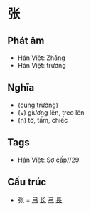 # 张

## Phát âm
* Hán Việt: Zhāng
* Hán Việt: trương

## Nghĩa
* (cung trường)
* (v) giương lên, treo lên
* (n) tờ, tấm, chiếc

## Tags
* Hán Việt: Sơ cấp//29

## Cấu trúc
* 张 = [弓](弓.md) [长](长.md) [弓](弓.md) [長](長.md)

<script>window.HANZI_FIELD='张';</script>
